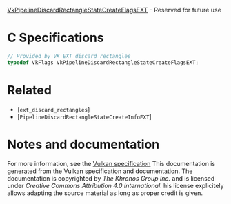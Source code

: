 [VkPipelineDiscardRectangleStateCreateFlagsEXT](https://www.khronos.org/registry/vulkan/specs/1.3-extensions/man/html/VkPipelineDiscardRectangleStateCreateFlagsEXT.html) - Reserved for future use

# C Specifications
```c
// Provided by VK_EXT_discard_rectangles
typedef VkFlags VkPipelineDiscardRectangleStateCreateFlagsEXT;
```

# Related
- [`ext_discard_rectangles`]
- [`PipelineDiscardRectangleStateCreateInfoEXT`]

# Notes and documentation
For more information, see the [Vulkan specification](https://www.khronos.org/registry/vulkan/specs/1.3-extensions/html/vkspec.html)
This documentation is generated from the Vulkan specification and documentation.
The documentation is copyrighted by *The Khronos Group Inc.* and is licensed under *Creative Commons Attribution 4.0 International*.
his license explicitely allows adapting the source material as long as proper credit is given.
        